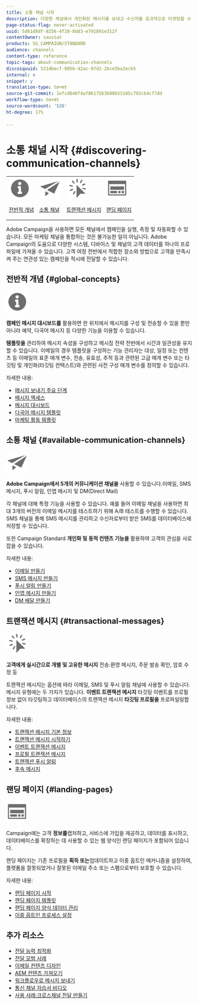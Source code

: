 ```yaml
---
title: 소통 채널 시작
description: 다양한 채널에서 개인화된 메시지를 보내고 수신자를 효과적으로 타겟팅할 수 있는 크로스채널 캠페인을 제작하는 방법을 살펴볼 수 있습니다.
page-status-flag: never-activated
uuid: 5d61d8df-8256-4f28-8dd3-e791891e312f
contentOwner: sauviat
products: SG_CAMPAIGN/STANDARD
audience: channels
content-type: reference
topic-tags: about-communication-channels
discoiquuid: 5214becf-005b-42ac-97d2-2bce5ba2ecb5
internal: n
snippet: y
translation-type: tm+mt
source-git-commit: 1efcd646f4af86175b3b09b53185c792cb4cf7dd
workflow-type: tm+mt
source-wordcount: '526'
ht-degree: 17%

---
```



# 소통 채널 시작 {#discovering-communication-channels}

<table>
<tr>
<td><img src="assets/do-not-localize/icon_concepts.svg" width="60px"><p><a href="#global-concepts">전반적 개념</a></p></td>
<td><img src="assets/do-not-localize/icon_channels.svg" width="60px"><p><a href="#available-communication-channels">소통 채널</a></p></td>
<td><img src="assets/do-not-localize/icon_transactional.svg" width="60px"><p><a href="#transactional-messages">트랜잭션 메시지 </a></p></td>
<td><img src="assets/do-not-localize/icon_landing.svg" width="60px"><p><a href="#landing-pages">랜딩 페이지</a></p></td></tr>
</table>

Adobe Campaign을 사용하면 모든 채널에서 캠페인을 실행, 측정 및 자동화할 수 있습니다.
모든 마케팅 채널을 통합하는 것은 불가능한 일이 아닙니다. Adobe Campaign의 도움으로 다양한 시스템, 디바이스 및 채널의 고객 데이터를 하나의 프로파일에 가져올 수 있습니다. 고객 여정 전반에서 적합한 장소와 방법으로 고객을 만족시켜 주는 연관성 있는 캠페인을 적시에 전달할 수 있습니다.

## 전반적 개념 {#global-concepts}

<img src="assets/do-not-localize/icon_concepts.svg" width="60px">

**캠페인 메시지 대시보드를** 활용하면 한 위치에서 메시지를 구성 및 전송할 수 있을 뿐만 아니라 예약, 다국어 메시지 등 다양한 기능을 이용할 수 있습니다.

**템플릿을** 관리하여 메시지 속성을 구성하고 메시징 전략 전반에서 시간과 일관성을 유지할 수 있습니다. 이메일의 경우 템플릿을 구성하는 기능 관리자는 대상, 일정 또는 컨텐츠 등 이메일의 표준 매개 변수, 전송, 유효성, 추적 등과 관련된 고급 매개 변수 또는 타깃팅 및 개인화(타깃팅 컨텍스트)와 관련된 사전 구성 매개 변수를 정의할 수 있습니다.

자세한 내용:

* [메시지 보내기 주요 단계](../../channels/using/key-steps-to-send-a-message.md)
* [메시지 액세스](../../channels/using/accessing-messages.md)
* [메시지 대시보드](../../channels/using/message-dashboard.md)
* [다국어 메시지 템플릿](../../channels/using/multilingual-messages-template.md)
* [마케팅 활동 템플릿](../../start/using/marketing-activity-templates.md)

## 소통 채널 {#available-communication-channels}

<img src="assets/do-not-localize/icon_channels.svg"  width="60px">

**Adobe Campaign에서 5개의 커뮤니케이션 채널을** 사용할 수 있습니다.이메일, SMS 메시지, 푸시 알림, 인앱 메시지 및 DM(Direct Mail)

각 채널에 대해 특정 기능을 사용할 수 있습니다. 예를 들어 이메일 채널을 사용하면 최대 3개의 버전의 이메일 메시지를 테스트하기 위해 A/B 테스트를 수행할 수 있습니다. SMS 채널을 통해 SMS 메시지를 관리하고 수신자로부터 받은 SMS를 데이터베이스에 저장할 수 있습니다.

또한 Campaign Standard **개인화 및 동적 컨텐츠 기능을** 활용하여 고객의 관심을 사로잡을 수 있습니다.

자세한 내용:

* [이메일 만들기](../../channels/using/about-emails.md)
* [SMS 메시지 만들기](../../channels/using/about-sms-messages.md)
* [푸시 알림 만들기](../../channels/using/about-push-notifications.md)
* [인앱 메시지 만들기](../../channels/using/about-in-app-messaging.md)
* [DM 배달 만들기](../../channels/using/about-direct-mail.md)

## 트랜잭션 메시지 {#transactional-messages}

<img src="assets/do-not-localize/icon_transactional.svg" width="60px">

**고객에게 실시간으로 개별 및 고유한 메시지** 전송:환영 메시지, 주문 발송 확인, 암호 수정 등

트랜잭션 메시지는 옵션에 따라 이메일, SMS 및 푸시 알림 채널에 사용할 수 있습니다. 메시지 유형에는 두 가지가 있습니다. **이벤트 트랜잭션 메시지** 타깃팅 이벤트를 프로필 정보 없이 타깃팅하고 데이터베이스의 트랜잭션 메시지 **타깃팅 프로필을** 프로파일링합니다.

자세한 내용:

* [트랜잭션 메시지 기본 정보](../../channels/using/getting-started-with-transactional-msg.md)
* [트랜잭션 메시지 시작하기](../../channels/using/getting-started-with-transactional-msg.md)
* [이벤트 트랜잭션 메시지](../../channels/using/event-transactional-messages.md)
* [프로필 트랜잭션 메시지](../../channels/using/profile-transactional-messages.md)
* [트랜잭션 푸시 알림](../../channels/using/transactional-push-notifications.md)
* [후속 메시지](../../channels/using/follow-up-messages.md)

## 랜딩 페이지 {#landing-pages}

<img src="assets/do-not-localize/icon_landing.svg" width="60px">

Campaign에는 고객 **정보를**&#x200B;캡처하고, 서비스에 가입을 제공하고, 데이터를 표시하고, 데이터베이스를 확장하는 데 사용할 수 있는 웹 양식인 랜딩 페이지가 포함되어 있습니다.

랜딩 페이지는 기존 프로필을 **획득 또는**&#x200B;업데이트하고 이중 옵트인 메커니즘을 설정하여, 플랫폼을 잘못되었거나 잘못된 이메일 주소 또는 스팸으로부터 보호할 수 있습니다.

자세한 내용:

* [랜딩 페이지 시작](../../channels/using/getting-started-with-landing-pages.md)
* [랜딩 페이지 템플릿](../../channels/using/landing-page-templates.md)
* [랜딩 페이지 양식 데이터 관리](../../channels/using/managing-landing-page-form-data.md)
* [이중 옵트인 프로세스 설정](../../channels/using/setting-up-a-double-opt-in-process.md)

## 추가 리소스

* [전달 능력 최적화](../../sending/using/about-deliverability.md)
* [전달 모범 사례](https://helpx.adobe.com/kr/campaign/kb/delivery-best-practices.html)
* [이메일 컨텐츠 디자인](../../designing/using/designing-content-in-adobe-campaign.md)
* [AEM 컨텐츠 가져오기](../../integrating/using/creating-email-experience-manager.md)
* [워크플로우로 메시지 보내기](../../automating/using/about-channel-activities.md)
* [통신 채널 자습서 비디오](https://docs.adobe.com/content/help/en/campaign-standard-learn/tutorials/communication-channels/email/create-email-from-homepage.html)
* [사용 사례:크로스채널 전달 만들기](../../automating/using/workflow-cross-channel-delivery.md)
